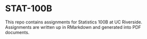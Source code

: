 # STAT-100B

This repo contains assignments for Statistics 100B at UC Riverside. Assignments are written up in RMarkdown and generated into PDF documents.
